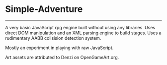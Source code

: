 # Simple-Adventure
------------------
A very basic JavaScript rpg engine built without using any libraries.
Uses direct DOM manipulation and an XML parsing engine to build stages.
Uses a rudimentary AABB collsision detection system.

Mostly an experiment in playing with raw JavaScript.

Art assets are attributed to Denzi on OpenGameArt.org.
